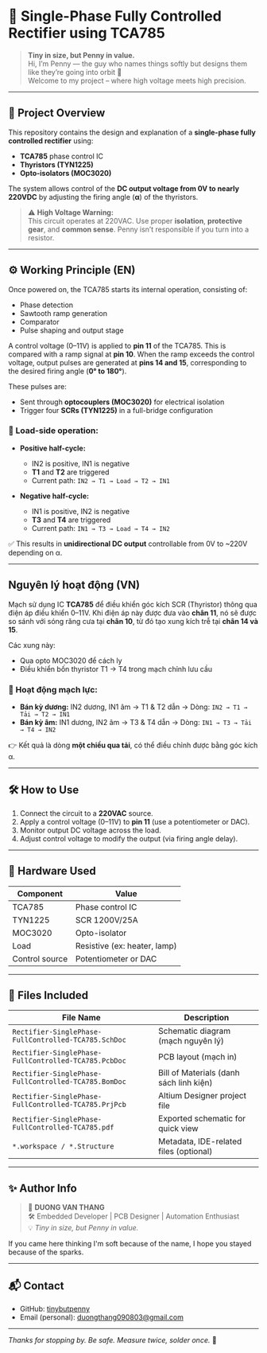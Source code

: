 # 🔌 Single-Phase Fully Controlled Rectifier using TCA785

> **Tiny in size, but Penny in value.**  
> Hi, I’m Penny — the guy who names things softly but designs them like they’re going into orbit 🚀  
> Welcome to my project – where high voltage meets high precision.

---

## 🧠 Project Overview

This repository contains the design and explanation of a **single-phase fully controlled rectifier** using:

- **TCA785** phase control IC
- **Thyristors (TYN1225)**
- **Opto-isolators (MOC3020)**

The system allows control of the **DC output voltage from 0V to nearly 220VDC** by adjusting the firing angle (**α**) of the thyristors.

> ⚠️ **High Voltage Warning:**  
> This circuit operates at 220VAC. Use proper **isolation**, **protective gear**, and **common sense**. Penny isn’t responsible if you turn into a resistor.

---

## ⚙️ Working Principle (EN)

Once powered on, the TCA785 starts its internal operation, consisting of:

- Phase detection
- Sawtooth ramp generation
- Comparator
- Pulse shaping and output stage

A control voltage (0–11V) is applied to **pin 11** of the TCA785. This is compared with a ramp signal at **pin 10**. When the ramp exceeds the control voltage, output pulses are generated at **pins 14 and 15**, corresponding to the desired firing angle (**0° to 180°**).

These pulses are:

- Sent through **optocouplers (MOC3020)** for electrical isolation
- Trigger four **SCRs (TYN1225)** in a full-bridge configuration

### 🔁 Load-side operation:

- **Positive half-cycle:**
  - IN2 is positive, IN1 is negative
  - **T1** and **T2** are triggered
  - Current path: `IN2 → T1 → Load → T2 → IN1`

- **Negative half-cycle:**
  - IN1 is positive, IN2 is negative
  - **T3** and **T4** are triggered
  - Current path: `IN1 → T3 → Load → T4 → IN2`

✅ This results in **unidirectional DC output** controllable from 0V to ~220V depending on α.

---

## Nguyên lý hoạt động (VN)

Mạch sử dụng IC **TCA785** để điều khiển góc kích SCR (Thyristor) thông qua điện áp điều khiển 0–11V. Khi điện áp này được đưa vào **chân 11**, nó sẽ được so sánh với sóng răng cưa tại **chân 10**, từ đó tạo xung kích trễ tại **chân 14 và 15**.

Các xung này:

- Qua opto MOC3020 để cách ly
- Điều khiển bốn thyristor T1 → T4 trong mạch chỉnh lưu cầu

### 🔁 Hoạt động mạch lực:

- **Bán kỳ dương:** IN2 dương, IN1 âm → T1 & T2 dẫn → Dòng: `IN2 → T1 → Tải → T2 → IN1`
- **Bán kỳ âm:** IN1 dương, IN2 âm → T3 & T4 dẫn → Dòng: `IN1 → T3 → Tải → T4 → IN2`

👉 Kết quả là dòng **một chiều qua tải**, có thể điều chỉnh được bằng góc kích α.

---

## 🛠️ How to Use

1. Connect the circuit to a **220VAC** source.
2. Apply a control voltage (0–11V) to **pin 11** (use a potentiometer or DAC).
3. Monitor output DC voltage across the load.
4. Adjust control voltage to modify the output (via firing angle delay).

---

## 🔧 Hardware Used

| Component | Value |
|----------|-------|
| TCA785 | Phase control IC |
| TYN1225 | SCR 1200V/25A |
| MOC3020 | Opto-isolator |
| Load | Resistive (ex: heater, lamp) |
| Control source | Potentiometer or DAC |

---

## 📂 Files Included

| File Name | Description |
|-----------|-------------|
| `Rectifier-SinglePhase-FullControlled-TCA785.SchDoc` | Schematic diagram (mạch nguyên lý) |
| `Rectifier-SinglePhase-FullControlled-TCA785.PcbDoc` | PCB layout (mạch in) |
| `Rectifier-SinglePhase-FullControlled-TCA785.BomDoc` | Bill of Materials (danh sách linh kiện) |
| `Rectifier-SinglePhase-FullControlled-TCA785.PrjPcb` | Altium Designer project file |
| `Rectifier-SinglePhase-FullControlled-TCA785.pdf` | Exported schematic for quick view |
| `*.workspace / *.Structure` | Metadata, IDE-related files (optional) |
---

## ✨ Author Info

> 👤 **DUONG VAN THANG**  
> 🛠️ Embedded Developer | PCB Designer | Automation Enthusiast  
> 💡 *Tiny in size, but Penny in value.*

If you came here thinking I'm soft because of the name, I hope you stayed because of the sparks.

---

## 📬 Contact

- GitHub: [tinybutpenny](https://github.com/tinybutpenny)
- Email (personal): [duongthang090803@gmail.com](mailto:duongthang090803@gmail.com)


---

*Thanks for stopping by. Be safe. Measure twice, solder once.* 🔧
